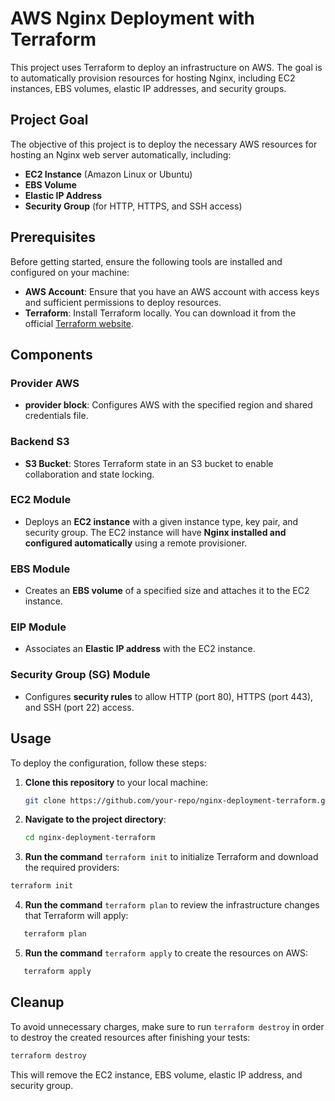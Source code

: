 # AWS Nginx Deployment with Terraform

This project uses Terraform to deploy an infrastructure on AWS. The goal is to automatically provision resources for hosting Nginx, including EC2 instances, EBS volumes, elastic IP addresses, and security groups.

## Project Goal

The objective of this project is to deploy the necessary AWS resources for hosting an Nginx web server automatically, including:

- **EC2 Instance** (Amazon Linux or Ubuntu)
- **EBS Volume**
- **Elastic IP Address**
- **Security Group** (for HTTP, HTTPS, and SSH access)

## Prerequisites

Before getting started, ensure the following tools are installed and configured on your machine:

- **AWS Account**: Ensure that you have an AWS account with access keys and sufficient permissions to deploy resources.
- **Terraform**: Install Terraform locally. You can download it from the official [Terraform website](https://www.terraform.io/downloads).
## Components

### Provider AWS
- **provider block**: Configures AWS with the specified region and shared credentials file.

### Backend S3
- **S3 Bucket**: Stores Terraform state in an S3 bucket to enable collaboration and state locking.

### EC2 Module
- Deploys an **EC2 instance** with a given instance type, key pair, and security group. The EC2 instance will have **Nginx installed and configured automatically** using a remote provisioner.

### EBS Module
- Creates an **EBS volume** of a specified size and attaches it to the EC2 instance.

### EIP Module
- Associates an **Elastic IP address** with the EC2 instance.

### Security Group (SG) Module
- Configures **security rules** to allow HTTP (port 80), HTTPS (port 443), and SSH (port 22) access.

## Usage

To deploy the configuration, follow these steps:

1. **Clone this repository** to your local machine:
   ```bash
   git clone https://github.com/your-repo/nginx-deployment-terraform.git
2. **Navigate to the project directory**:
   ```bash
   cd nginx-deployment-terraform
   
3. **Run the command** `terraform init` to initialize Terraform and download the required providers:
```bash
terraform init
```
4. **Run the command**  `terraform plan` to review the infrastructure changes that Terraform will apply:
```bash
   terraform plan
```
5. **Run the command** `terraform apply` to create the resources on AWS:
```bash
   terraform apply
```
## Cleanup
To avoid unnecessary charges, make sure to run `terraform destroy` in order to destroy the created resources after finishing your tests:
```bash
terraform destroy
```
This will remove the EC2 instance, EBS volume, elastic IP address, and security group.



